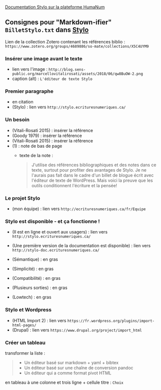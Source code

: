 
[Documentation Stylo sur la plateforme HumaNum](https://documentation.huma-num.fr/stylo/)

## Consignes pour "Markdown-ifier" `BilletStylo.txt` dans [Stylo](https://stylo.huma-num.fr/)

Lien de la collection Zotero contenant les références biblio : `https://www.zotero.org/groups/4689886/so-mate/collections/X5C4UYM9`


### Insérer une image avant le texte

- lien vers l'image : `http://blog.sens-public.org/marcellovitalirosati/assets/2018/06/qw8BuOW-2.png`
- caption (alt) : `L'éditeur de texte Stylo`

### Premier paragraphe

- en citation
- (Stylo) : lien vers `http://stylo.ecrituresnumeriques.ca/`

### Un besoin

- (Vitali-Rosati 2015) : insérer la référence
- (Goody 1979) : insérer la référence
- (Vitali-Rosati 2015) : insérer la référence
- (1) : note de bas de page
  - texte de la note : 
  
    > J'utilise des références bibliographiques et des notes dans ce texte, surtout pour profiter des avantages de Stylo. Je ne l'aurais pas fait dans le cadre d'un billet de blogue écrit avec l'éditeur de texte de WordPress. Mais voici la preuve que les outils conditionnent l'écriture et la pensée!

### Le projet Stylo

- (mon équipe) : lien vers `http://ecrituresnumeriques.ca/fr/Equipe`

### Stylo est disponible - et ça fonctionne !

- (Il est en ligne et ouvert aux usagers) : lien vers `http://stylo.ecrituresnumeriques.ca/`
- (Une première version de la documentation est disponible) : lien vers `http://stylo-doc.ecrituresnumeriques.ca/`

- (Sémantique) : en gras
- (Simplicité) : en gras
- (Compatibilité) : en gras
- (Plusieurs sorties) : en gras
- (Lowtech) : en gras

### Stylo et Wordpress

- (HTML Import 2) : lien vers `https://fr.wordpress.org/plugins/import-html-pages/`
- (Drupal) : lien vers `https://www.drupal.org/project/import_html`


### Créer un tableau 

transformer la liste : 
> - Un éditeur basé sur markdown + yaml + bibtex
> - Un éditeur basé sur une chaîne de conversion pandoc
> - Un éditeur qui a comme format pivot HTML

en tableau à une colonne et trois ligne + cellule titre : `Choix`